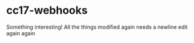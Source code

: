 # cc17-webhooks
Something interesting!
All the things
modified again
needs a newline
edit again again
